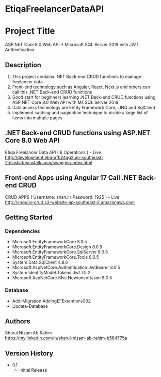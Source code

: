 # EtiqaFreelancerDataAPI

# Project Title

ASP.NET Core 8.0 Web API + Microsoft SQL Server 2019 with JWT Authentication

## Description

1. This project contains .NET Back-end CRUD functions to manage freelancer data
2. Front-end technology such as Angular, React, Next.js and others can call this .NET Back-end CRUD functions
3. Good start for beginners learning .NET Back-end CRUD functions using ASP.NET Core 8.0 Web API with Ms SQL Server 2019
4. Data access technology are Entity Framework Core, LINQ and SqlClient
5. Implement caching and pagination technique to divide a large list of items into multiple pages


## .NET Back-end CRUD functions using ASP.NET Core 8.0 Web API

Etiqa Freelancer Data API ( 8 Operations ) - Live<br />
http://development.eba-afb24gg2.ap-southeast-2.elasticbeanstalk.com/swagger/index.html


## Front-end Apps using Angular 17 Call .NET Back-end CRUD

CRUD APPS ( Username: sharul / Password: 1925 ) - Live<br />
http://angular-crud.s3-website-ap-southeast-2.amazonaws.com


## Getting Started

### Dependencies

* Microsoft.EntityFrameworkCore 8.0.5
* Microsoft.EntityFrameworkCore.Design 8.0.5
* Microsoft.EntityFrameworkCore.SqlServer 8.0.5
* Microsoft.EntityFrameworkCore.Tools 8.0.5
* System.Data.SqlClient 4.8.6
* Microsoft.AspNetCore.Authentication.JwtBearer 8.0.5
* System.IdentityModel.Tokens.Jwt 7.5.2
* Microsoft.AspNetCore.Mvc.NewtonsoftJson 8.0.5

### Database

* Add-Migration AddingEFExtentions002
* Update-Database


## Authors

Sharul Nizam Ab Rahim  
https://my.linkedin.com/in/sharul-nizam-ab-rahim-b584775a

## Version History

* 0.1
    * Initial Release

